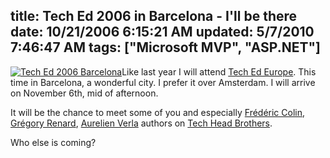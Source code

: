 title: Tech Ed 2006 in Barcelona - I'll be there
date: 10/21/2006 6:15:21 AM
updated: 5/7/2010 7:46:47 AM
tags: ["Microsoft MVP", "ASP.NET"]
---
[![Tech Ed 2006 Barcelona](http://www.techheadbrothers.com/images/blog/TechEd2006inBarcelonaIllbethere_14342/french_290x149_dev6.jpg)](http://www.techheadbrothers.com/redirect.ashx?id=fb9c186e-37be-4f02-8905-775f26d2fca2)Like last year I will attend [Tech Ed Europe](http://www.techheadbrothers.com/redirect.ashx?id=fb9c186e-37be-4f02-8905-775f26d2fca2). This time in Barcelona, a wonderful city. I prefer it over Amsterdam. I will arrive on November 6th, mid of afternoon.

It will be the chance to meet some of you and especially [Frédéric Colin,](http://www.techheadbrothers.com/Auteurs.aspx?Id=09ab3787-8097-40ec-bed0-ddf9d397af3f) [Grégory Renard](http://www.techheadbrothers.com/Auteurs.aspx?Id=31ac9e3c-0a0e-4c05-8d9c-caa97485638a), [Aurelien Verla](http://www.techheadbrothers.com/Auteurs.aspx?Id=d2de1525-6871-4d1d-b144-e32f931be787) authors on [Tech Head Brothers](http://www.techheadbrothers.com/).

Who else is coming?
